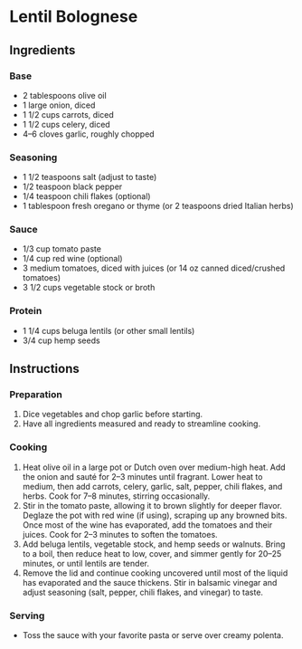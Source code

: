 # Lentil Bolognese

## Ingredients
### Base
- 2 tablespoons olive oil
- 1 large onion, diced
- 1 1/2 cups carrots, diced
- 1 1/2 cups celery, diced
- 4–6 cloves garlic, roughly chopped

### Seasoning
- 1 1/2 teaspoons salt (adjust to taste)
- 1/2 teaspoon black pepper
- 1/4 teaspoon chili flakes (optional)
- 1 tablespoon fresh oregano or thyme (or 2 teaspoons dried Italian herbs)

### Sauce
- 1/3 cup tomato paste
- 1/4 cup red wine (optional)
- 3 medium tomatoes, diced with juices (or 14 oz canned diced/crushed tomatoes)
- 3 1/2 cups vegetable stock or broth

### Protein
- 1 1/4 cups beluga lentils (or other small lentils)
- 3/4 cup hemp seeds

## Instructions

### Preparation
1. Dice vegetables and chop garlic before starting.
2. Have all ingredients measured and ready to streamline cooking.

### Cooking
1. Heat olive oil in a large pot or Dutch oven over medium-high heat. Add the onion and sauté for 2–3 minutes until fragrant. Lower heat to medium, then add carrots, celery, garlic, salt, pepper, chili flakes, and herbs. Cook for 7–8 minutes, stirring occasionally.
2. Stir in the tomato paste, allowing it to brown slightly for deeper flavor. Deglaze the pot with red wine (if using), scraping up any browned bits. Once most of the wine has evaporated, add the tomatoes and their juices. Cook for 2–3 minutes to soften the tomatoes.
3. Add beluga lentils, vegetable stock, and hemp seeds or walnuts. Bring to a boil, then reduce heat to low, cover, and simmer gently for 20–25 minutes, or until lentils are tender.
4. Remove the lid and continue cooking uncovered until most of the liquid has evaporated and the sauce thickens. Stir in balsamic vinegar and adjust seasoning (salt, pepper, chili flakes, and vinegar) to taste.

### Serving
- Toss the sauce with your favorite pasta or serve over creamy polenta.
